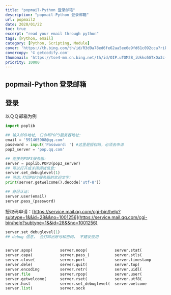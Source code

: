 ```yaml
---
title: "popmail-Python 登录邮箱"
description: "popmail-Python 登录邮箱"
url: popmail2
date: 2020/01/22
toc: true
excerpt: "read your email through python"
tags: [Python, email]
category: [Python, Scripting, Module]
cover: 'https://th.bing.com/th/id/R3d9a78ed6fe62aa5ee6e9fd61c092cca?rik=I7LX8qXniM2YLQ&riu=http%3a%2f%2fgetcodify.com%2fwp-content%2fuploads%2f2016%2f10%2fPython_logo.jpg&w=680'
covercopy: '© getcodify.com'
thumbnail: 'https://tse4-mm.cn.bing.net/th/id/OIP.uTOM2B_iUkko5GTxOa3c-wAAAA'
priority: 10000
---
```


## popmail-Python 登录邮箱


<a name="LwItF"></a>
## 登录

以ＱＱ邮箱为例
```python
import poplib

## 输入邮件地址, 口令和POP3服务器地址:
email = '591465908@qq.com'
password = input('Password: ') #这里是授权码，必须去申请
pop3_server = 'pop.qq.com'

## 连接到POP3服务器:
server = poplib.POP3(pop3_server)
## 可以打开或关闭调试信息:
server.set_debuglevel(1)
## 可选:打印POP3服务器的欢迎文字:
print(server.getwelcome().decode('utf-8'))

## 身份认证:
server.user(email)
server.pass_(password)
```

授权码申请：[https://service.mail.qq.com/cgi-bin/help?subtype=1&&id=28&&no=1001256](https://service.mail.qq.com/cgi-bin/help?subtype=1&&id=28&&no=1001256)

```python
server.set_debuglevel(1)
## debug 信息， 会打印出账号和密码， 不建议使用


server.apop(            server.noop(            server.stat(
server.capa(            server.pass_(           server.stls(
server.close(           server.port             server.timestamp
server.dele(            server.quit(            server.top(
server.encoding         server.retr(            server.uidl(
server.file             server.rpop(            server.user(
server.getwelcome(      server.rset(            server.utf8(
server.host             server.set_debuglevel(  server.welcome
server.list(            server.sock             

```
